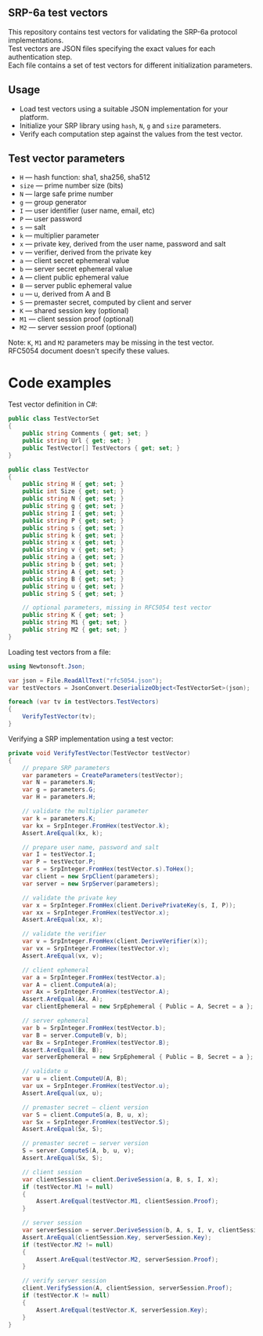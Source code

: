 ﻿## SRP-6a test vectors

This repository contains test vectors for validating the SRP-6a protocol implementations.  
Test vectors are JSON files specifying the exact values for each authentication step.  
Each file contains a set of test vectors for different initialization parameters.

## Usage

* Load test vectors using a suitable JSON implementation for your platform. 
* Initialize your SRP library using `hash`, `N`, `g` and `size` parameters.
* Verify each computation step against the values from the test vector.

## Test vector parameters

* `H` — hash function: sha1, sha256, sha512
* `size` — prime number size (bits)
* `N` — large safe prime number
* `g` — group generator
* `I` — user identifier (user name, email, etc)
* `P` — user password
* `s` — salt
* `k` — multiplier parameter
* `x` — private key, derived from the user name, password and salt
* `v` — verifier, derived from the private key
* `a` — client secret ephemeral value
* `b` — server secret ephemeral value
* `A` — client public ephemeral value
* `B` — server public ephemeral value 
* `u` — u, derived from A and B
* `S` — premaster secret, computed by client and server
* `K` — shared session key (optional)
* `M1` — client session proof (optional)
* `M2` — server session proof (optional)

Note: `K`, `M1` and `M2` parameters may be missing in the test vector.  
RFC5054 document doesn't specify these values.

# Code examples

Test vector definition in C#:

```c#
public class TestVectorSet
{
	public string Comments { get; set; }
	public string Url { get; set; }
	public TestVector[] TestVectors { get; set; }
}

public class TestVector
{
	public string H { get; set; }
	public int Size { get; set; }
	public string N { get; set; }
	public string g { get; set; }
	public string I { get; set; }
	public string P { get; set; }
	public string s { get; set; }
	public string k { get; set; }
	public string x { get; set; }
	public string v { get; set; }
	public string a { get; set; }
	public string b { get; set; }
	public string A { get; set; }
	public string B { get; set; }
	public string u { get; set; }
	public string S { get; set; }

	// optional parameters, missing in RFC5054 test vector
	public string K { get; set; }
	public string M1 { get; set; }
	public string M2 { get; set; }
}
```

Loading test vectors from a file:

```c#
using Newtonsoft.Json;

var json = File.ReadAllText("rfc5054.json");
var testVectors = JsonConvert.DeserializeObject<TestVectorSet>(json);

foreach (var tv in testVectors.TestVectors)
{
	VerifyTestVector(tv);
}
```

Verifying a SRP implementation using a test vector:

```c#
private void VerifyTestVector(TestVector testVector)
{
	// prepare SRP parameters
	var parameters = CreateParameters(testVector);
	var N = parameters.N;
	var g = parameters.G;
	var H = parameters.H;

	// validate the multiplier parameter
	var k = parameters.K;
	var kx = SrpInteger.FromHex(testVector.k);
	Assert.AreEqual(kx, k);

	// prepare user name, password and salt
	var I = testVector.I;
	var P = testVector.P;
	var s = SrpInteger.FromHex(testVector.s).ToHex();
	var client = new SrpClient(parameters);
	var server = new SrpServer(parameters);

	// validate the private key
	var x = SrpInteger.FromHex(client.DerivePrivateKey(s, I, P));
	var xx = SrpInteger.FromHex(testVector.x);
	Assert.AreEqual(xx, x);

	// validate the verifier
	var v = SrpInteger.FromHex(client.DeriveVerifier(x));
	var vx = SrpInteger.FromHex(testVector.v);
	Assert.AreEqual(vx, v);

	// client ephemeral
	var a = SrpInteger.FromHex(testVector.a);
	var A = client.ComputeA(a);
	var Ax = SrpInteger.FromHex(testVector.A);
	Assert.AreEqual(Ax, A);
	var clientEphemeral = new SrpEphemeral { Public = A, Secret = a };

	// server ephemeral
	var b = SrpInteger.FromHex(testVector.b);
	var B = server.ComputeB(v, b);
	var Bx = SrpInteger.FromHex(testVector.B);
	Assert.AreEqual(Bx, B);
	var serverEphemeral = new SrpEphemeral { Public = B, Secret = a };

	// validate u
	var u = client.ComputeU(A, B);
	var ux = SrpInteger.FromHex(testVector.u);
	Assert.AreEqual(ux, u);

	// premaster secret — client version
	var S = client.ComputeS(a, B, u, x);
	var Sx = SrpInteger.FromHex(testVector.S);
	Assert.AreEqual(Sx, S);

	// premaster secret — server version
	S = server.ComputeS(A, b, u, v);
	Assert.AreEqual(Sx, S);

	// client session
	var clientSession = client.DeriveSession(a, B, s, I, x);
	if (testVector.M1 != null)
	{
		Assert.AreEqual(testVector.M1, clientSession.Proof);
	}

	// server session
	var serverSession = server.DeriveSession(b, A, s, I, v, clientSession.Proof);
	Assert.AreEqual(clientSession.Key, serverSession.Key);
	if (testVector.M2 != null)
	{
		Assert.AreEqual(testVector.M2, serverSession.Proof);
	}

	// verify server session
	client.VerifySession(A, clientSession, serverSession.Proof);
	if (testVector.K != null)
	{
		Assert.AreEqual(testVector.K, serverSession.Key);
	}
}
```
